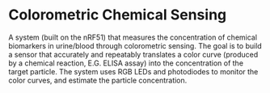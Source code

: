 # Colorometric Chemical Sensing
A system (built on the nRF51) that measures the concentration of chemical biomarkers in urine/blood through colorometric sensing. The goal is to build a sensor that accurately and repeatably translates a color curve (produced by a chemical reaction, E.G. ELISA assay) into the concentration of the target particle.  The system uses RGB LEDs and photodiodes to monitor the color curves, and estimate the particle concentration. 
